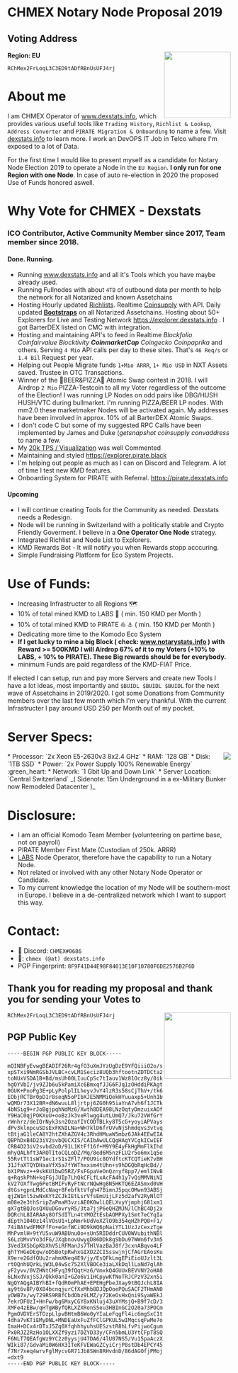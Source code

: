 # CHMEX Notary Node Proposal 2019

## Voting Address ##
**Region: EU**
<img src="https://dexstats.info/upload/qrcode.png" align="right" height="150px" width="150px">

```
RChMex2FrLoqL3C3ED9tADfRBnUsUFJ4rj
```

# About me 
I am CHMEX Operator of <a href="https://dexstats.info" target="_blank">www.dexstats.info</a>, which provides various useful tools like `Trading History`, `Richlist & Lookup`, `Address Converter` and `PIRATE Migration & Onboarding` to name a few. Visit <a href="https://dexstats.info" target="_blank">dexstats.info</a> to learn more.
I work an DevOPS IT Job in Telco where I'm exposed to a lot of Data.

For the first time I would like to present myself as a candidate for Notary Node Election 2019 to operate a Node in the `EU Region`. **I only run for one Region with one Node**. In case of auto re-election in 2020 the proposed Use of Funds honored aswell.

# Why Vote for CHMEX - Dexstats

### ICO Contributor, Active Community Member since 2017, Team member since 2018. ###
#### Done. Running. #####
* Running <a href="https://dexstats.info" target="_blank">www.dexstats.info</a> and all it's Tools which you have maybe already used.<br>
* Running Fullnodes with about `4TB` of outbound data per month to help the network for all Notarized and known Assetchains<br>
* Hosting Hourly updated <a href="https://dexstats.info/richlist.php" target="_blank">Richlists</a>. Realtime <a href="https://explorer.dexstats.info"  target="_blank">Coinsupply</a> with API. Daily updated **<a href="https://dexstats.info/bootstrap.php"  target="_blank">Bootstraps</a>** on all Notarized Assetchains. Hosting about 50+ Explorers for Live and Testing Network https://explorer.dexstats.info . I got BarterDEX listed on CMC with integration.
* Hosting and maintaining API's to feed in Realtime _Blockfolio Coinfairvalue Blocktivity **CoinmarketCap** Coingecko Coinpaprika_ and others. Serving `4 Mio` API calls per day to these sites. That's `46 Req/s` or `1.4 Bil` Request per year.<br>
* Helping out People Migrate funds `1+Mio ARRR`, `1+ Mio USD` in NXT Assets saved. Trustee in OTC Transactions.
* Winner of the :beer:BEER&PIZZA:pizza: Atomic Swap contest in 2018. I will Airdrop `2 Mio` PIZZA-Testcoin to all my Voter regardless of the outcome of the Election! I was running LP Nodes on odd pairs like DBG/HUSH HUSH/VTC during bullmarket. I'm running PIZZA/BEER LP nodes. With mm2.0 these marketmaker Nodes will be activated again. My addresses have been involved in approx. 10% of all BarterDEX Atomic Swaps.
* I don't code C but some of my suggested RPC Calls have been implemented by James and Duke (_getsnapshot coinsupply convaddress_ to name a few.
* My <a href="https://dexstats.info/scale/index.html"  target="_blank">20k TPS / Visualization</a> was well Commented
* Maintaining and styled <a href="https://explorer.pirate.black"  target="_blank">https://explorer.pirate.black</a>
* I'm helping out people as much as I can on Discord and Telegram. A lot of time I test new KMD features.
* Onboarding System for PIRATE with Referral. https://pirate.dexstats.info

#### Upcoming #####
* I will continue creating Tools for the Community as needed. Dexstats needs a Redesign.
* Node will be running in Switzerland with a politically stable and Crypto Friendly Goverment. I believe in a **One Operator One Node** strategy.
* Integrated Richlist and Node List to Explorers.
* KMD Rewards Bot - It will notify you when Rewards stopp acccuring.
* Simple Fundraising Platform for Eco System Projects.

# Use of Funds:
* Increasing Infrastructer to all Regions :world_map:
* 10% of total mined KMD to LABS :microscope: ( min. 150 KMD per Month )
* 10% of total mined KMD to PIRATE :sailboat:	:anchor:	( min. 150 KMD per Month )
* Dedicating more time to the Komodo Eco System
* **If I get lucky to mine a big Block ( check: <a href="https://notarystats.info"  target="_blank">www.notarystats.info</a> ) with Reward >= 500KMD I will Airdrop 67% of it to my Voters (+10% to LABS, + 10% to PIRATE). These Big rewards should be for everybody.**
* minimum Funds are paid regardless of the KMD-FIAT Price.

If elected I can setup, run and pay more Servers and create new Tools I have a lot ideas, most importantly and `$BUIDL $BUIDL $BUIDL` for the next wave of Assetchains in 2019/2020.
I got some Donations from Community members over the last few month which I'm very thankful. With the current Infrastructer I pay around USD 250 per Month out of my pocket.

# Server Specs:
  <img src="https://dexstats.info/upload/bunker-dc.png" align="right">
* Processor: `2x Xeon E5-2630v3 8x2.4 GHz`
* RAM: `128 GB`
* Disk: `1TB SSD`
* Power: `2x Power Supply 100% Renewable Energy` :green_heart:
* Network: `1 Gbit Up and Down Link`
* Server Location: `Central Switzerland` _( Sidenote: 15m Underground in a ex-Military Bunker now Remodeled Datacenter )_

# Disclosure:
* I am an official Komodo Team Member (volunteering on partime base, not on payroll)
* PIRATE Member First Mate (Custodian of 250k. ARRR)
* <a href="http://kmd.explorer.dexstats.info/address/RF4HiVeuYpaznRPs7fkRAKKYqT5tuxQQTL" target="_blank">LABS</a> Node Operator, therefore have the capability to run a Notary Node.
* Not related or involved with any other Notary Node Operator or Candidate.
* To my current knowledge the location of my Node will be southern-most in Europe. I believe in a de-centralized network which I want to support this way.

# Contact:
* :iphone: Discord: `CHMEX#0686`
* :e-mail:: `chmex (@at) dexstats.info`
* PGP Fingerprint: `8F9F41D44E98F84013E10F10780F6DE2576B2F6D`
## Thank you for reading my proposal and thank you for sending your Votes to

<img src="https://dexstats.info/upload/qrcode.png"  align="right" height="150px" width="150px">

```
RChMex2FrLoqL3C3ED9tADfRBnUsUFJ4rj
```





## PGP Public Key
```
-----BEGIN PGP PUBLIC KEY BLOCK-----

mQINBFyEvwgBEADIF26Rr4gfO3uXmJYzUgDzE9YFQiiiO2o/sy8nnzX9GlKEWtas
xpSTxi9NmRGSbJVLBC+cvLM1Seciz8UQb3hftootnZDTDCta28MxmTnTGKq8nN1R
toNUxVSDA1B+Bd/msUh00LIuuCpSc7tIauv1Wz81Ocz8y/0ikOYxRK8BHaXVyUaF
hgOYVbI/jv9ZJb6u5kPamiXc6BmxqfJJG6FJq1zOHddiPKAgt7mgPzKHxZxJoxPv
0GUK+PnoPg3E+pLyPolplILheyvJvY4lzR3s58sCjThV+/tk6B3NJT514MGRtxIR
EObjRCTBr0pD1r8seqN5oPIbXJE5NMMiQekHYuuaxp5+Unh1bhlng+gLC5qnGquw
wQMDr73X12BR+dN6wuuL8ljrtpj6ZG0h95iaYnA7vh6f1JCTkgyNamJFk6xOlQ1n
4bNSig9+rJoBgjpqhNdMz6/Xwth8DEA98LNzOqtyDmzuixAOfC73DHZnhzHKJozf
Y9HaC0qjPOKXuU+ooBzJk3veRlwgg4utLUmQ7/Jku72VWfGrYmpbsEJ/rQNldBVn
rWnhrz/deIQrNyk3sn2OzafIYCODTBLky8T5cG+yoyiAPVaysW+HI/EMwoLeOlUV
dPv3klnpcuSDsExFKNILNa+WH7klD6frUVvNjShmdqvs3vtvq/xJzHFy+QARAQAB
tBtjaG1leCA8Y2htZXhAZGV4c3RhdHMuaW5mbz6JAk4EEwEIADgWIQSPn0HUTpj4
QBPhDxB4D23iV2svbQUCXIS/CAIbAwULCQgHAgYVCgkICwIEFgIDAQIeAQIXgAAK
CRB4D23iV2svbd2oD/91L1KtFf16f+M9Y9E4yFkHgMmFlkIhdt2JgBrNEXfhw9D+
mhyQALhft3AROTItoCQLoDZ/Mq/8ed6M5nzFLU2r5o6mx1q5eDxJww/FAGEl+Wv+
55RvtTt1sW71ec1rS1sZFl7/POU9ic8OYdftcKTCQTieK7vBHqKqA0d4li5O/b94
31JfaXTQYDHaaVfX5a7fYWThxxsm4tUhn+s9hDGQbRqHcBd//vTgDmuxNGkvdpLU
bX1PWvz++9skKU1bwD5RZ/FsFGpaVeOnQznyf8pp7/emlINvB6j1oF6yVktuJ3X7
q+RqskPhN+kqFGjJUIp7LhQkCFLfLxAcFA4h1y7vQiMMVNiNIHJtEf5yTCN0XVwf
kV27OXfTwg6PetBMIFvRyFtNcrNQwHg8N5HKTQ6EZASmxd0VHVFaxT+0HF8GUYcb
dtGs+gpnLMdCcNaq+8FebfktVfgh47BimnJ5pqcOMwn93ABSj9aPF9baMVEQ/Fx3
qjZW1nl5zwNxKYtZCJkIEtLsrVfsEmUijLFz5d2afV2RyNlOTXI5fLV56VhW47oT
m08e2e3thSripZaPmaM3vziAE0K0wlLQELXvyYjmphj681xm1HBPBMMZUQq+12hV
gX7gtBQJosQXUuDGovryR5/3ta7jjP6eQHZMJN/lChBC4Dj2xpf5djA4QwrvjbkC
DQRchL8IARAAy8OfSdITLn4tYMOZtEsbAOMPXy1Smt7eCYqIaLWHTfv3eqY2xGtl
dEpth1040z14lVOsU1+LpNmrkUdVoXZlO9b354qHZhPQ8+F1/cUEhavkzlznUMvw
74iBAtwdFMKFfFo+eGnfWCi9D9kWQ6pNaiYTL1UzJzCexzTgejJfivFF8vj60KUe
MhPvmlH+9tYU5vuW9ABUnu0o+sUn5RIDddrCUV0WVubithNBlIzTIiiICl0SHZJb
S6LzbMvVYo3dFG/JXqbnovUwygD86DDk8gSbDu97WWn6fv3m51UBG/vz7CbCtWra
3Ved3XSbGpKbXhV5iRFManJs7THlVazBaJ8f/3cxnABqvo4LFkrlkdD/5Xa6VgOF
ghTYHGeDEgw/oD5BotpRwhxGIXD2ZCISsswjnjCfAGrEAosKuOYhlh2nl5w3t1J/
X9ere2GdfOUu2rahmXNeq4E9/jy/EsQFkLmgEPiEioUJzlt3L2I8fKBVQ/tWstPu
rtOQnhUQrkLjW3L04wSc752XlVBOCe3iaLXkDqllLaNd7glAhekvETMU3QokH4Uz
yF2yvv/0VZHNtCHFyq39fQqtHz6/VmxkQ4GUUxBEVVNY2oHA0m3GTzy9phhU7IIa
6LNxdVxjSSJ/Qkk0anI+GZo6Vi1HCpywKfNoTRJCPzV32xn5iA/wzi8AEQEAAYkC
NgQYAQgAIBYhBI+fQdROmPhAE+EPEHgPbeJXay9tBQJchL8IAhsMAAoJEHgPbeJX
ay9t6v8P/0X84bcnqjurCfXxMhb8DJQpOoePQuSACF2THmAN0o68IyeW4AHbughH
yOWB7x/wy729RS9RBfCbdObz9LMZ/y72KeOsHxQni9SyaWEkJF6cYTYRIEQg283A
7ekrDFUzI+HnFw/bg6MxyCGY8xKNluj43uXYMsjQ+B9f7cD/3bFOlVFzXRhYm6YQ
XMFe4zEBw/qHTgWByfQRLXZXRonS5eu3HBInGC2O20a73POCmRFUkxiD3NiMFTzP
PgmOVDVErSTOzpLlpvBHtmB6Wo0yYIaLeFqgFl4ic6mgSxC1tgAR8jV43PPyh5mh
4dha7vKTiEMyDNL+MNDEaUxFuZfFClGPKUL5wIMqcsqFwMe7o7GUwSduJNrPoiTv
ImaH+DCx4rDTxJ5Zq0XfqhhhyuhsUESzstR8hLfvPijwoCgum77RKSLqvpvI5+U8
Px0RJZ2RzHo1OLXXZf9yzi7DZYD33y/CFn5bmLU3YtCFpT8SQQSo3ROCMFY56OMi
F6NLT7QEAfgWz9YC2z0yysjU47DA6/4lU07NS5/Vu15paAczX+/FrK/8CLdQU1z9
WIki87/GdvaMi0W6HX3ITeKFVEWaGZCyiCrjP8stDb4EPCY4595XD3/sDwtY4Mx7
f7Nr7xeq4wrvFglMycvGR71Jb8SWn8RHvdnD/86dAGOfjPMojy+H
=dxt9
-----END PGP PUBLIC KEY BLOCK-----
```
